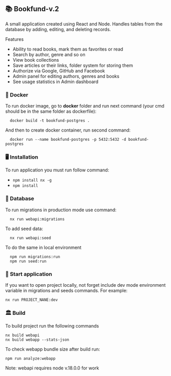 ## 📚 Bookfund-v.2
A small application created using React and Node. Handles tables from the database by adding, editing, and deleting records.

Features
- Ability to read books, mark them as favorites or read
- Search by author, genre and so on
- View book collections
- Save articles or their links, folder system for storing them
- Authorize via Google, GitHub and Facebook
- Admin panel for editing authors, genres and books
- See usage statistics in Admin dashboard

### 🐋 Docker

To run docker image, go to **docker** folder and run next command (your cmd should be in the same folder as dockerfile):
```
  docker build -t bookfund-postgres .
```

And then to create docker container, run second command:
```
  docker run --name bookfund-postgres -p 5432:5432 -d bookfund-postgres
```

### 🖥️ Installation

To run application you must run follow command:
- `npm install nx -g`
- `npm install`

### 💾 Database

To run migrations in production mode use command:
```
  nx run webapi:migrations
```
To add seed data:
```
  nx run webapi:seed
```
To do the same in local environment 
```
  npm run migrations:run
  npm run seed:run
```

### 🚀 Start application

If you want to open project locally, not forget include dev mode environment variable in migrations and seeds commands. 
For example: 
```
nx run PROJECT_NANE:dev
```

### 🏛️ Build

To build project run the following commands
```
nx build webapi
nx build webapp --stats-json
```
To check webapp bundle size after build run:
```
npm run analyze:webapp
```

Note: webapi requires node v.18.0.0 for work

